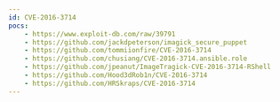 ```yaml
---
id: CVE-2016-3714
pocs:
    - https://www.exploit-db.com/raw/39791
    - https://github.com/jackdpeterson/imagick_secure_puppet
    - https://github.com/tommiionfire/CVE-2016-3714
    - https://github.com/chusiang/CVE-2016-3714.ansible.role
    - https://github.com/jpeanut/ImageTragick-CVE-2016-3714-RShell
    - https://github.com/Hood3dRob1n/CVE-2016-3714
    - https://github.com/HRSkraps/CVE-2016-3714
---
```

